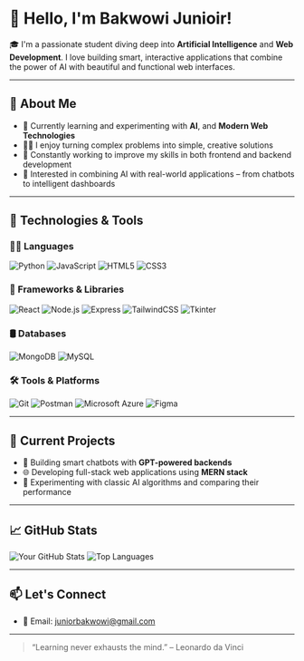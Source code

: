 # 👋 Hello, I'm Bakwowi Junioir!

🎓 I'm a passionate student diving deep into **Artificial Intelligence** and **Web Development**. I love building smart, interactive applications that combine the power of AI with beautiful and functional web interfaces.

---

## 🧠 About Me

- 🌱 Currently learning and experimenting with **AI**, and **Modern Web Technologies**
- 👨‍💻 I enjoy turning complex problems into simple, creative solutions
- 🚀 Constantly working to improve my skills in both frontend and backend development
- 🧪 Interested in combining AI with real-world applications – from chatbots to intelligent dashboards

---

## 🔧 Technologies & Tools

### 👨‍💻 Languages
![Python](https://img.shields.io/badge/Python-3776AB?style=flat&logo=python&logoColor=white)
![JavaScript](https://img.shields.io/badge/JavaScript-F7DF1E?style=flat&logo=javascript&logoColor=black)
![HTML5](https://img.shields.io/badge/HTML5-E34F26?style=flat&logo=html5&logoColor=white)
![CSS3](https://img.shields.io/badge/CSS3-1572B6?style=flat&logo=css3&logoColor=white)

### 🧰 Frameworks & Libraries
![React](https://img.shields.io/badge/React-20232A?style=flat&logo=react&logoColor=61DAFB)
![Node.js](https://img.shields.io/badge/Node.js-339933?style=flat&logo=nodedotjs&logoColor=white)
![Express](https://img.shields.io/badge/Express.js-000000?style=flat&logo=express&logoColor=white)
![TailwindCSS](https://img.shields.io/badge/Tailwind_CSS-38B2AC?style=flat&logo=tailwind-css&logoColor=white)
![Tkinter](https://img.shields.io/badge/Tkinter-FFCA28?style=flat&logo=python&logoColor=black)

### 🛢️ Databases
![MongoDB](https://img.shields.io/badge/MongoDB-4EA94B?style=flat&logo=mongodb&logoColor=white)
![MySQL](https://img.shields.io/badge/MySQL-4479A1?style=flat&logo=mysql&logoColor=white)

### 🛠️ Tools & Platforms
![Git](https://img.shields.io/badge/Git-F05032?style=flat&logo=git&logoColor=white)
![Postman](https://img.shields.io/badge/Postman-FF6C37?style=flat&logo=postman&logoColor=white)
![Microsoft Azure](https://img.shields.io/badge/Microsoft%20Azure-0078D4?style=flat&logo=microsoft-azure&logoColor=white)
![Figma](https://img.shields.io/badge/Figma-F24E1E?style=flat&logo=figma&logoColor=white)

---

## 🌱 Current Projects

- 🤖 Building smart chatbots with **GPT-powered backends**
- 🌐 Developing full-stack web applications using **MERN stack**
- 🧪 Experimenting with classic AI algorithms and comparing their performance

---

## 📈 GitHub Stats

![Your GitHub Stats](https://github-readme-stats.vercel.app/api?username=Bakwowi&show_icons=true&theme=github_dark)
![Top Languages](https://github-readme-stats.vercel.app/api/top-langs/?username=Bakwowi&layout=compact&theme=github_dark)

---

## 📫 Let's Connect


- 📧 Email: juniorbakwowi@gmail.com

---

> “Learning never exhausts the mind.” – Leonardo da Vinci
